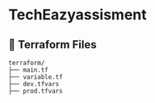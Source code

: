 # TechEazyassisment
## 📁 Terraform Files
```text
terraform/
├── main.tf
├── variable.tf
├── dev.tfvars
├── prod.tfvars








  
